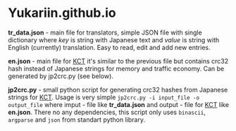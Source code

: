 Yukariin.github.io
==================
**tr_data.json** - main file for translators, simple JSON file with single dictionary where *key* is string with Japanese text and *value* is string with English (currently) translation. Easy to read, edit and add new entries.

**en.json** - main file for [KCT](https://github.com/KanColleTool/KanColleTool) it's similar to the previous file but contains crc32 hash instead of Japanese strings for memory and traffic economy. Can be generated by jp2crc.py (see below).

**jp2crc.py** - small python script for generating crc32 hashes from Japanese strings for [KCT](https://github.com/KanColleTool/KanColleTool). Usage is very simple `jp2crc.py -i input_file -o output_file` where imput - file like **tr_data.json** and output - file for [KCT](https://github.com/KanColleTool/KanColleTool) like **en.json**.
There no any dependencies, this script only uses `binascii`, `argparse` and `json` from standart python library.
